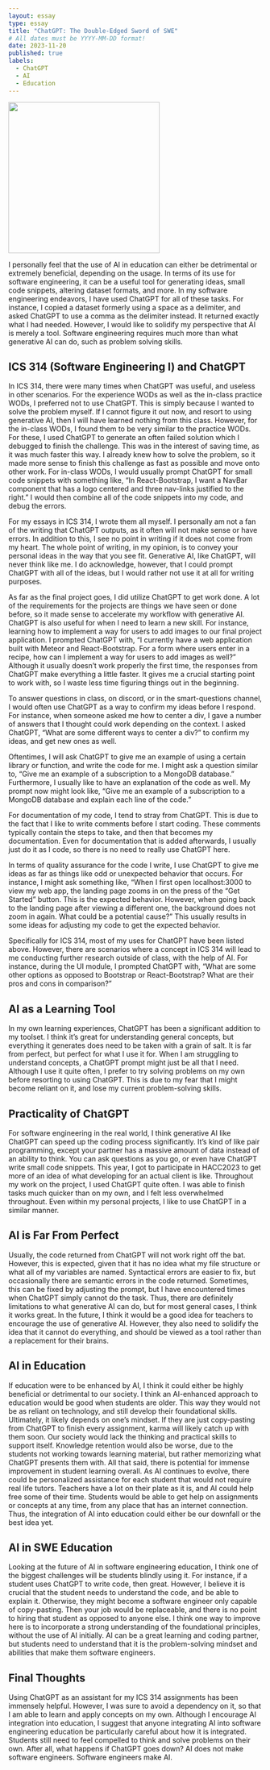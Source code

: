```yaml
---
layout: essay
type: essay
title: "ChatGPT: The Double-Edged Sword of SWE"
# All dates must be YYYY-MM-DD format!
date: 2023-11-20
published: true
labels:
  - ChatGPT
  - AI
  - Education
---
```


<img width="300px" class="rounded float-start pe-4" src="https://miro.medium.com/v2/resize:fit:700/1*RzAjvyvst11QRvNtjdfbMw.jpeg">

I personally feel that the use of AI in education can either be detrimental or extremely beneficial, depending on the usage. In terms of its use for software engineering, it can be a useful tool for generating ideas, small code snippets, altering dataset formats, and more. In my software engineering endeavors, I have used ChatGPT for all of these tasks. For instance, I copied a dataset formerly using a space as a delimiter, and asked ChatGPT to use a comma as the delimiter instead. It returned exactly what I had needed. However, I would like to solidify my perspective that AI is merely a tool. Software engineering requires much more than what generative AI can do, such as problem solving skills.

## ICS 314 (Software Engineering I) and ChatGPT

In ICS 314, there were many times when ChatGPT was useful, and useless in other scenarios. For the experience WODs as well as the in-class practice WODs, I preferred not to use ChatGPT. This is simply because I wanted to solve the problem myself. If I cannot figure it out now, and resort to using generative AI, then I will have learned nothing from this class. However, for the in-class WODs, I found them to be very similar to the practice WODs. For these, I used ChatGPT to generate an often failed solution which I debugged to finish the challenge. This was in the interest of saving time, as it was much faster this way. I already knew how to solve the problem, so it made more sense to finish this challenge as fast as possible and move onto other work. For in-class WODs, I would usually prompt ChatGPT for small code snippets with something like, “In React-Bootstrap, I want a NavBar component that has a logo centered and three nav-links justified to the right.” I would then combine all of the code snippets into my code, and debug the errors.

For my essays in ICS 314, I wrote them all myself. I personally am not a fan of the writing that ChatGPT outputs, as it often will not make sense or have errors. In addition to this, I see no point in writing if it does not come from my heart. The whole point of writing, in my opinion, is to convey your personal ideas in the way that you see fit. Generative AI, like ChatGPT, will never think like me. I do acknowledge, however, that I could prompt ChatGPT with all of the ideas, but I would rather not use it at all for writing purposes.

As far as the final project goes, I did utilize ChatGPT to get work done. A lot of the requirements for the projects are things we have seen or done before, so it made sense to accelerate my workflow with generative AI. ChatGPT is also useful for when I need to learn a new skill. For instance, learning how to implement a way for users to add images to our final project application. I prompted ChatGPT with, “I currently have a web application built with Meteor and React-Bootstrap. For a form where users enter in a recipe, how can I implement a way for users to add images as well?” Although it usually doesn’t work properly the first time, the responses from ChatGPT make everything a little faster. It gives me a crucial starting point to work with, so I waste less time figuring things out in the beginning.

To answer questions in class, on discord, or in the smart-questions channel, I would often use ChatGPT as a way to confirm my ideas before I respond. For instance, when someone asked me how to center a div, I gave a number of answers that I thought could work depending on the context. I asked ChatGPT, “What are some different ways to center a div?” to confirm my ideas, and get new ones as well.

Oftentimes, I will ask ChatGPT to give me an example of using a certain library or function, and write the code for me. I might ask a question similar to, “Give me an example of a subscription to a MongoDB database.” Furthermore, I usually like to have an explanation of the code as well. My prompt now might look like, “Give me an example of a subscription to a MongoDB database and explain each line of the code.”

For documentation of my code, I tend to stray from ChatGPT. This is due to the fact that I like to write comments before I start coding. These comments typically contain the steps to take, and then that becomes my documentation. Even for documentation that is added afterwards, I usually just do it as I code, so there is no need to really use ChatGPT here.

In terms of quality assurance for the code I write, I use ChatGPT to give me ideas as far as things like odd or unexpected behavior that occurs. For instance, I might ask something like, “When I first open localhost:3000 to view my web app, the landing page zooms in on the press of the “Get Started” button. This is the expected behavior. However, when going back to the landing page after viewing a different one, the background does not zoom in again. What could be a potential cause?” This usually results in some ideas for adjusting my code to get the expected behavior.

Specifically for ICS 314, most of my uses for ChatGPT have been listed above. However, there are scenarios where a concept in ICS 314 will lead to me conducting further research outside of class, with the help of AI. For instance, during the UI module, I prompted ChatGPT with, “What are some other options as opposed to Bootstrap or React-Bootstrap? What are their pros and cons in comparison?”

## AI as a Learning Tool

In my own learning experiences, ChatGPT has been a significant addition to my toolset. I think it’s great for understanding general concepts, but everything it generates does need to be taken with a grain of salt. It is far from perfect, but perfect for what I use it for. When I am struggling to understand concepts, a ChatGPT prompt might just be all that I need. Although I use it quite often, I prefer to try solving problems on my own before resorting to using ChatGPT. This is due to my fear that I might become reliant on it, and lose my current problem-solving skills.

## Practicality of ChatGPT

For software engineering in the real world, I think generative AI like ChatGPT can speed up the coding process significantly. It’s kind of like pair programming, except your partner has a massive amount of data instead of an ability to think. You can ask questions as you go, or even have ChatGPT write small code snippets. This year, I got to participate in HACC2023 to get more of an idea of what developing for an actual client is like. Throughout my work on the project, I used ChatGPT quite often. I was able to finish tasks much quicker than on my own, and I felt less overwhelmed throughout. Even within my personal projects, I like to use ChatGPT in a similar manner.

## AI is Far From Perfect

Usually, the code returned from ChatGPT will not work right off the bat. However, this is expected, given that it has no idea what my file structure or what all of my variables are named. Syntactical errors are easier to fix, but occasionally there are semantic errors in the code returned. Sometimes, this can be fixed by adjusting the prompt, but I have encountered times when ChatGPT simply cannot do the task. Thus, there are definitely limitations to what generative AI can do, but for most general cases, I think it works great. In the future, I think it would be a good idea for teachers to encourage the use of generative AI. However, they also need to solidify the idea that it cannot do everything, and should be viewed as a tool rather than a replacement for their brains.

## AI in Education

If education were to be enhanced by AI, I think it could either be highly beneficial or detrimental to our society. I think an AI-enhanced approach to education would be good when students are older. This way they would not be as reliant on technology, and still develop their foundational skills. Ultimately, it likely depends on one’s mindset. If they are just copy-pasting from ChatGPT to finish every assignment, karma will likely catch up with them soon. Our society would lack the thinking and practical skills to support itself. Knowledge retention would also be worse, due to the students not working towards learning material, but rather memorizing what ChatGPT presents them with. All that said, there is potential for immense improvement in student learning overall. As AI continues to evolve, there could be personalized assistance for each student that would not require real life tutors. Teachers have a lot on their plate as it is, and AI could help free some of their time. Students would be able to get help on assignments or concepts at any time, from any place that has an internet connection. Thus, the integration of AI into education could either be our downfall or the best idea yet.

## AI in SWE Education

Looking at the future of AI in software engineering education, I think one of the biggest challenges will be students blindly using it. For instance, if a student uses ChatGPT to write code, then great. However, I believe it is crucial that the student needs to understand the code, and be able to explain it. Otherwise, they might become a software engineer only capable of copy-pasting. Then your job would be replaceable, and there is no point to hiring that student as opposed to anyone else. I think one way to improve here is to incorporate a strong understanding of the foundational principles, without the use of AI initially. AI can be a great learning and coding partner, but students need to understand that it is the problem-solving mindset and abilities that make them software engineers.

## Final Thoughts

Using ChatGPT as an assistant for my ICS 314 assignments has been immensely helpful. However, I was sure to avoid a dependency on it, so that I am able to learn and apply concepts on my own. Although I encourage AI integration into education, I suggest that anyone integrating AI into software engineering education be particularly careful about how it is integrated. Students still need to feel compelled to think and solve problems on their own. After all, what happens if ChatGPT goes down? AI does not make software engineers. Software engineers make AI.
